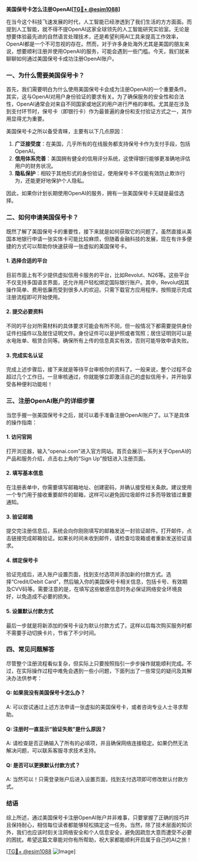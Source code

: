 **美国保号卡怎么注册OpenAI[[TG💪+ @esim1088](https://t.me/s/esim1088)]**

在当今这个科技飞速发展的时代，人工智能已经渗透到了我们生活的方方面面。而提到人工智能，就不得不提OpenAI这家全球领先的人工智能研究实验室。无论是想要体验最先进的自然语言处理技术，还是希望利用AI工具来提高工作效率，OpenAI都是一个不可忽视的存在。然而，对于许多身处海外尤其是美国的朋友来说，想要顺利注册并使用OpenAI的服务，可能会遇到一些门槛。今天，我们就来聊聊如何通过美国保号卡成功注册OpenAI账户。

### 一、为什么需要美国保号卡？

首先，我们需要明白为什么使用美国保号卡会成为注册OpenAI的一个重要条件。其实，这与OpenAI对用户身份验证的要求有关。为了确保服务的安全性和合法性，OpenAI通常会对来自不同国家或地区的用户进行严格的审核。尤其是在涉及到支付环节时，保号卡（即银行卡）作为最普遍的身份和支付验证方式之一，其作用显得尤为重要。

美国保号卡之所以备受青睐，主要有以下几点原因：
1. **广泛接受度**：在美国，几乎所有的在线服务都支持保号卡作为支付手段，包括OpenAI。
2. **信用体系完善**：美国拥有健全的信用评分系统，这使得银行能够更准确地评估用户的财务状况。
3. **隐私保护**：相较于其他形式的身份验证，使用保号卡不仅能有效防止欺诈行为，还能更好地保护个人隐私。

因此，如果你计划长期使用OpenAI的服务，拥有一张美国保号卡无疑是最佳选择。

### 二、如何申请美国保号卡？

既然了解了美国保号卡的重要性，接下来就是如何获取它的问题了。虽然直接从美国本地银行申请一张实体卡可能比较麻烦，但随着金融科技的发展，现在有许多便捷的方式可以帮助你快速获得一张虚拟的美国保号卡。

#### 1. 选择合适的平台
目前市面上有不少提供虚拟信用卡服务的平台，比如Revolut、N26等。这些平台不仅支持多国语言界面，还允许用户轻松绑定国际银行账户。其中，Revolut因其操作简单、费用低廉而受到很多人的欢迎。只需下载官方应用程序，按照提示完成注册流程即可开始使用。

#### 2. 提交必要资料
不同的平台对所需材料的具体要求可能会有所不同，但一般情况下都需要提供身份证件扫描件以及居住证明文件。身份证件可以是护照或者驾照；居住证明则可以是水电账单、租赁合同等。确保所有上传的信息真实有效，否则可能导致申请失败。

#### 3. 完成实名认证
完成上述步骤后，接下来就是等待平台审核你的资料了。一般来说，整个过程不会超过几个工作日。一旦审核通过，你就能够立即激活自己的虚拟信用卡，并开始享受各种便利功能啦！

### 三、注册OpenAI账户的详细步骤

当您手握一张美国保号卡之后，就可以着手准备注册OpenAI账户了。以下是具体的操作指南：

#### 1. 访问官网
打开浏览器，输入“openai.com”进入官方网站。首页会展示一系列关于OpenAI的产品和服务介绍，点击右上角的“Sign Up”按钮进入注册页面。

#### 2. 填写基本信息
在注册表单中，你需要填写邮箱地址、创建密码，并确认接受相关条款。建议使用一个专门用于接收重要邮件的邮箱，这样可以避免因垃圾邮件过多而导致错过重要通知。

#### 3. 验证邮箱
提交完注册信息后，系统会向你刚刚填写的邮箱发送一封验证邮件。打开邮件，点击链接完成邮箱验证。如果长时间未收到邮件，请检查垃圾箱或者重新发送验证请求。

#### 4. 绑定保号卡
验证完成后，进入账户设置页面，找到支付选项并添加新的付款方式。选择“Credit/Debit Card”，然后输入你的美国保号卡相关信息，包括卡号、有效期及CVV码等。需要注意的是，在填写这些敏感信息时务必保证网络安全环境良好，以免造成不必要的损失。

#### 5. 设置默认付款方式
最后一步就是将新添加的保号卡设为默认付款方式了。这样以后每次购买服务时都不需要手动切换卡片，节省了不少时间。

### 四、常见问题解答

尽管整个注册流程看似复杂，但实际上只要按照指引一步步操作就能顺利完成。不过，在实际操作过程中难免会遇到一些小问题，下面列出了一些常见的疑问及其解决办法供参考：

#### Q: 如果我没有美国保号卡怎么办？
A: 可以尝试通过上述方法申请一张虚拟的美国保号卡，或者咨询专业人士寻求帮助。

#### Q: 注册时一直显示“验证失败”是什么原因？
A: 请检查是否正确输入了所有的必填项，并且确保网络连接稳定。如果仍然无法解决问题，可以联系客服寻求技术支持。

#### Q: 是否可以更换默认付款方式？
A: 当然可以！只需登录账户后进入设置页面，找到支付选项即可修改默认付款方式。

### 结语

综上所述，通过美国保号卡注册OpenAI账户并非难事，只要掌握了正确的技巧并且保持耐心，相信每位读者都能够轻松搞定这一任务。当然，除了技术层面的知识外，我们也应该时刻关注网络安全和个人信息安全，避免因疏忽大意而遭受不必要的困扰。希望这篇文章能对你有所帮助，祝大家都能顺利开启属于自己的AI之旅！

[[TG💪+ @esim1088](https://t.me/s/esim1088) ![Image](https://i.postimg.cc/4NQfJmqS/Snipaste-2025-05-13-00-14-12.png)]